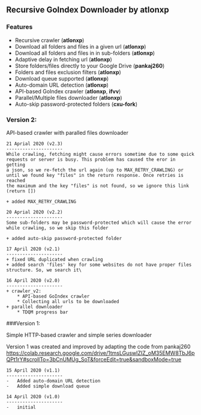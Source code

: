
## Recursive GoIndex Downloader by atlonxp

### Features
*   Recursive crawler (**atlonxp**)
*   Download all folders and files in a given url (**atlonxp**)
*   Download all folders and files in in sub-folders (**atlonxp**)
*   Adaptive delay in fetching url (**atlonxp**)
*   Store folders/files directly to your Google Drive (**pankaj260**)
*   Folders and files exclusion filters (**atlonxp**)
*   Download queue supported (**atlonxp**)
*   Auto-domain URL detection (**atlonxp**)
*   API-based GoIndex crawler (**atlonxp**, **ifvv**)
*   Parallel/Multiple files downloader (**atlonxp**)
*   Auto-skip password-protected folders (**cxu-fork**)

### Version 2:

API-based crawler with paralled files downloader
	
	21 Aprial 2020 (v2.3)
	---------------------
	While crawling, fetching might cause errors sometime due to some quick requests or server is busy. This problem has caused the eror in getting
	a json, so we re-fetch the url again (up to MAX_RETRY_CRAWLING) or until we found key "files" in the return response. Once retries is reached
	the maximum and the key "files" is not found, so we ignore this link (return [])
	
	+ added MAX_RETRY_CRAWLING
	
	20 Aprial 2020 (v2.2)
	---------------------
	Some sub-folders may be password-protected which will cause the error while crawling, so we skip this folder
	
	+ added auto-skip password-protected folder
	
	17 April 2020 (v2.1)
    ---------------------
	+ fixed URL duplicated when crawling
	+ added search 'files' key for some websites do not have proper files structure. So, we search it\
	
	16 April 2020 (v2.0)
    ---------------------
	+ crawler_v2:
		* API-based GoIndex crawler
		* Collecting all urls to be downloaded
	+ parallel downloader
		* TDQM progress bar

###Version 1:

Simple HTTP-based crawler and simple series downloader

Version 1 was created and improved by adapting the code from pankaj260 https://colab.research.google.com/drive/1tmsLGuswIZIZ_oM35EMW8TbJ6pQPt1rY#scrollTo=3bCnUMUg_SoT&forceEdit=true&sandboxMode=true


	15 April 2020 (v1.1)
	---------------------
	-   Added auto-domain URL detection
	-   Added simple download queue

	14 April 2020 (v1.0)
	---------------------
    -   initial
